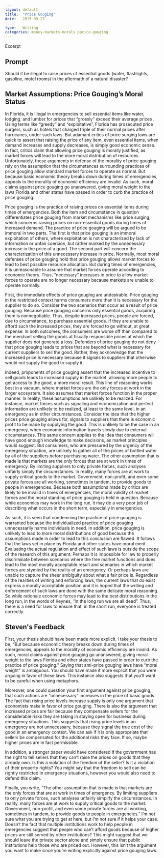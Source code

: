```yaml
---
layout: default
title:  "Price Gouging"
date:   2015-09-27

type:   Writing 
categories: money-markets-morals pprice-gouging
---
```

Excerpt

## Prompt

Should it be illegal to raise prices of essential goods (water, flashlights, gasoline, motel rooms) in the aftermath of a natural disaster? 

## Market Assumptions: Price Gouging’s Moral Status

In Florida, it is illegal in emergencies to sell essential items like water, lodging, and lumber for prices that “grossly” exceed their average prices . Using terms like “greedy” and “exploitative”, Florida has prosecuted price surgers, such as hotels that charged triple of their normal prices after hurricanes, under such laws. But adamant critics of price surging laws are quick to assert that raising the price of any item, even essential items, when demand increases and supply decreases, is simply good economic sense. In fact, critics claim that allowing price gouging is morally justified, as market forces will lead to the more moral distribution of resources. Unfortunately, these arguments in defense of the morality of price gouging rely on the assumption that the circumstances surrounding practices of price gouging allow standard market forces to operate as normal. But because basic economic theory breaks down during times of emergencies, appeals to the morality of economic efficiency are invalid. As such, moral claims against price gouging go unanswered, giving moral weight to the laws Florida and other states have passed in order to curb the practice of price gouging. 

Price gouging is the practice of raising prices on essential items during times of emergencies. Both the item and circumstance in question differentiates price gouging from market mechanisms like price surging, which concerns raising prices on non-essential goods during times of increased demand. The practice of price gouging will be argued to be immoral in two parts. The first is that price gouging is an immoral exploitation of others, where exploitation is not characterized by lack of information or unfair coercion, but rather marked by the unnecessary increase in the price of a good. The second part will concern the characterization of this unnecessary increase in price. Normally, most moral defenses of price gouging hold that price gouging allows market forces to lead to best possible resource allocation. But during times of emergencies, it is unreasonable to assume that market forces operate according to economic theory. Thus, “necessary” increases in price to allow market forces to operate are no longer necessary because markets are unable to operate normally. 

First, the immediate effects of price gouging are undesirable. Price gouging in the restricted context harms consumers more than it is necessary for the supplier to do so. Consider the two scenarios that occur as a result of price gouging. Because price gouging concerns only essential goods, acquiring them is nonnegotiable. Thus, despite increased prices, people are forced, due to circumstance, to purchase essential goods. If they are unable to afford such the increased prices, they are forced to go without, at great expense. In both outcomes, the consumers are worse off than compared to the merchant selling the goods at fiscally responsible prices at which the supplier does not generate a loss. Defenders of price gouging do not deny that price gouging leads to prices that are beyond what is necessary for current suppliers to sell the good. Rather, they acknowledge that the increased price is necessary because it signals to suppliers that otherwise would not supply the good to supply it. 

Indeed, proponents of price gouging assert that the increased incentive to sell goods leads to increased supply in the market, allowing more people to get access to the good, a more moral result. This line of reasoning works best in a vacuum, where market forces are the only forces at work in the larger ecosystem. It also assumes that market forces function in the proper manner. In reality, these assumptions are unlikely to be realized. For instance, market forces such as signaling and economization and perfect information are unlikely to be realized, at least to the same level, in an emergency as in other circumstances. Consider the idea that the higher prices price gouging allows for, signals to suppliers that there is economic profit to be made by supplying the good. This is unlikely to be the case in an emergency, when economic information travels slowly due to external circumstances. This same concern applies to the idea that consumers will have good enough knowledge to make decisions, as market principles would suggest. But consumers, who are pressured by the urgency of the emergency situation, are unlikely to gather all of the prices of bottled water by all of the suppliers before purchasing water. The other assumption that is made is that markets are the only forces that are at work in times of emergency. By limiting suppliers to only private forces, such analyses unfairly simply the circumstances. In reality, many forces are at work to supply critical goods to the market. Government, non-profit, and even some private forces are all working, sometimes in tandem, to provide goods to people in emergencies. Because both assumptions made by critics are likely to be invalid in times of emergencies, the moral validity of market forces and the moral standing of price gouging is held in question. Because while economics may work in the long run, it may do a very poor job of describing what occurs in the short term, especially in emergencies. 	

As such, it is seen that condemning the practice of price gouging is warranted because the individualized practice of price gouging unnecessarily harms individuals in need. In addition, price gouging is unlikely to lead to more moral distributions of good because the assumptions made in order to lead to this conclusion are flawed. It follows that the laws set in place by Florida and other states have moral merit. Evaluating the actual regulation and effect of such laws is outside the scope of the research of this argument. Perhaps it is impossible for law to properly discriminate between scenarios where the free market functions and does lead to the most morally acceptable result and scenarios in which market forces are stymied by the reality of an emergency. Or perhaps laws are unable to capture the sheer ambiguity about what a fair price is. Regardless of the realities of writing and enforcing laws, the current laws that do exist express a morally acceptable position and it is hoped that the writing and enforcement of such laws are done with the same delicate moral reasoning. So while rationale economic forces may lead to the best distributions in the long run, in the words of Keynes, “In the long run we are all dead”. Thus, there is a need for laws to ensure that, in the short run, everyone is treated correctly. 

## Steven's Feedback

First, your thesis should have been made more explicit. I take your thesis to be, “But because economic theory breaks down during times of emergencies, appeals to the morality of economic efficiency are invalid. As such, moral claims against price gouging go unanswered, giving moral weight to the laws Florida and other states have passed in order to curb the practice of price gouging.” Saying that anti-price gouging laws have “moral weight” is ambiguous. You should have made it more explicit that you were arguing in favor of these laws. This instance also suggests that you’ll want to be careful when using metaphors. 

Moreover, one could question your first argument against price gouging, that such actions are “unnecessary” increases in the price of basic goods. The fact that rising price levels increase supply is only one argument that economists make in favor of price gouging. There is also the argument that increased prices are fair because they compensate sellers for the considerable risks they are taking in staying open for business during emergency situations. This suggests that rising price levels in an emergency are not unnecessary, because they signal the true cost of the good in an emergency context. We can ask if it is only appropriate that sellers be compensated for the additional risks they face. If so, maybe higher prices are in fact permissible. 

In addition, a stronger paper would have considered if the government has the right to tell sellers that they can’t raise the prices on goods that they already own. Is this a violation of the freedom of the seller? Is it a violation of their property rights? You might say that the freedom to sell can be rightly restricted in emergency situations, however you would also need to defend this claim. 

Finally, you write, “The other assumption that is made is that markets are the only forces that are at work in times of emergency. By limiting suppliers to only private forces, such analyses unfairly simplify the circumstances. In reality, many forces are at work to supply critical goods to the market. Government, non-profit, and even some private forces are all working, sometimes in tandem, to provide goods to people in emergencies.” I’m not sure what you are trying to get at here, but I’m not sure if it helps your case. Doesn’t the fact that multiple institutions work to help people in emergencies suggest that people who can’t afford goods because of higher prices are still served by other institutions? This might suggest that we should leave the private sector alone and simply ensure that public institutions help those who are priced out. However, this isn’t the argument you want to make since you’re writing explicitly against price gouging laws. 